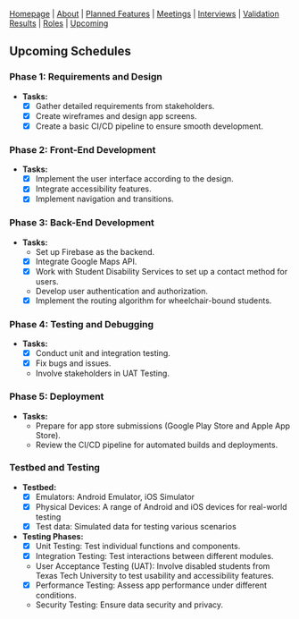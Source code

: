 [Homepage](index.md) | [About](about.md) | [Planned Features](features.md) | [Meetings](meetings.md) | [Interviews](interviews.md) | [Validation Results](validation.md) | [Roles](roles.md) | [Upcoming](upcoming.md)

## Upcoming Schedules

### Phase 1: Requirements and Design
- **Tasks:**
  - [x] Gather detailed requirements from stakeholders.
  - [x] Create wireframes and design app screens.
  - [x] Create a basic CI/CD pipeline to ensure smooth development.

### Phase 2: Front-End Development
- **Tasks:**
  - [x] Implement the user interface according to the design.
  - [x] Integrate accessibility features.
  - [x] Implement navigation and transitions.

### Phase 3: Back-End Development
- **Tasks:**
  - Set up Firebase as the backend.
  - [x] Integrate Google Maps API.
  - [x] Work with Student Disability Services to set up a contact method for users.
  - Develop user authentication and authorization.
  - [x] Implement the routing algorithm for wheelchair-bound students.

### Phase 4: Testing and Debugging
- **Tasks:**
  - [x] Conduct unit and integration testing.
  - [x] Fix bugs and issues.
  - Involve stakeholders in UAT Testing.

### Phase 5: Deployment
- **Tasks:**
  - Prepare for app store submissions (Google Play Store and Apple App Store).
  - Review the CI/CD pipeline for automated builds and deployments.

### Testbed and Testing
- **Testbed:**
  - [x] Emulators: Android Emulator, iOS Simulator
  - [x] Physical Devices: A range of Android and iOS devices for real-world testing
  - [x] Test data: Simulated data for testing various scenarios

- **Testing Phases:**
  - [x] Unit Testing: Test individual functions and components.
  - [x] Integration Testing: Test interactions between different modules.
  - User Acceptance Testing (UAT): Involve disabled students from Texas Tech University to test usability and accessibility features.
  - [x] Performance Testing: Assess app performance under different conditions.
  - Security Testing: Ensure data security and privacy.
